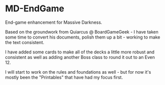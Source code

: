 # MD-EndGame
End-game enhancement for Massive Darkness.

Based on the groundwork from Quiarcus @ BoardGameGeek - I have taken some time to convert his documents, polish them up a bit - working to make the text consistent.  

I have added some cards to make all of the decks a little more robust and consistent as well as adding another Boss class to round it out to an Even 12.

I will start to work on the rules and foundations as well - but for now it's mostly been the "Printables" that have had my focus first.
